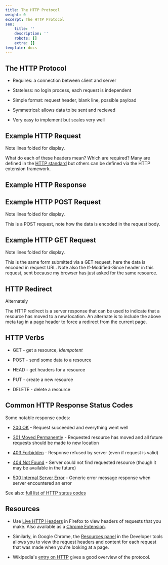 ```yaml
---
title: The HTTP Protocol
weight: 0
excerpt: The HTTP Protocol
seo:
    title: ''
    description: ''
    robots: []
    extra: []
template: docs
---
```


## The HTTP Protocol

-   Requires: a connection between client and server

-   Stateless: no login process, each request is independent

-   Simple format: request header, blank line, possible payload

-   Symmetrical: allows data to be sent and recieved

-   Very easy to implement but scales very well

## Example HTTP Request

Note lines folded for display.

What do each of these headers mean? Which are required? Many are defined in the [HTTP standard](ftp://ftp.isi.edu/in-notes/rfc2616.txt) but others can be defined via the HTTP extension framework.

## Example HTTP Response

## Example HTTP POST Request

Note lines folded for display.

This is a POST request, note how the data is encoded in the request body.

## Example HTTP GET Request

Note lines folded for display.

This is the same form submitted via a GET request, here the data is encoded in request URL. Note also the If-Modified-Since header in this request, sent because my browser has just asked for the same resource.

## HTTP Redirect

Alternately

The HTTP redirect is a server response that can be used to indicate that a resource has moved to a new location. An alternate is to include the above meta tag in a page header to force a redirect from the current page.

## HTTP Verbs

-   GET - get a resource, *Idempotent*

-   POST - send some data to a resource

-   HEAD - get headers for a resource

-   PUT - create a new resource

-   DELETE - delete a resource

## Common HTTP Response Status Codes

Some notable response codes:

-   [200 OK](http://en.wikipedia.org/wiki/List_of_HTTP_status_codes#2xx_Success) - Request succeeded and everything went well

-   [301 Moved Permanently](http://en.wikipedia.org/wiki/List_of_HTTP_status_codes#3xx_Redirection) - Requested resource has moved and all future requests should be made to new location

-   [403 Forbidden](http://en.wikipedia.org/wiki/List_of_HTTP_status_codes#4xx_Client_Error) - Response refused by server (even if request is valid)

-   [404 Not Found](http://en.wikipedia.org/wiki/List_of_HTTP_status_codes#4xx_Client_Error) - Server could not find requested resource (though it may be available in the future)

-   [500 Internal Server Error](http://en.wikipedia.org/wiki/List_of_HTTP_status_codes#5xx_Server_Error) - Generic error message response when server encountered an error

See also: [full list of HTTP status codes](http://en.wikipedia.org/wiki/List_of_HTTP_status_codes)

## Resources

-   Use [Live HTTP Headers](https://addons.mozilla.org/en-US/firefox/addon/3829) in Firefox to view headers of requests that you make. Also available as a [Chrome Extension](https://chrome.google.com/webstore/detail/live-http-headers/iaiioopjkcekapmldfgbebdclcnpgnlo).

-   Similarly, in Google Chrome, the [Resources panel](http://www.chromium.org/devtools/google-chrome-developer-tools-tutorial#resources) in the Developer tools allows you to view the request headers and content for each request that was made when you're looking at a page.

-   Wikipedia's [entry on HTTP](http://en.wikipedia.org/wiki/Hypertext_Transfer_Protocol) gives a good overview of the protocol.
